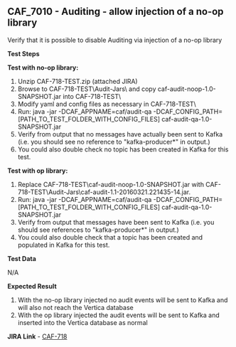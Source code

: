 ## CAF_7010 - Auditing - allow injection of a no-op library ##

Verify that it is possible to disable Auditing via injection of a no-op library

**Test Steps**

**Test with no-op library:**

1. Unzip CAF-718-TEST.zip (attached JIRA)
2. Browse to CAF-718-TEST\Audit-Jars\ and copy caf-audit-noop-1.0-SNAPSHOT.jar into CAF-718-TEST\
3. Modify yaml and config files as necessary in CAF-718-TEST\
4. Run: java -jar -DCAF_APPNAME=caf/audit-qa -DCAF_CONFIG_PATH=[PATH_TO_TEST_FOLDER_WITH_CONFIG_FILES] caf-audit-qa-1.0-SNAPSHOT.jar
5. Verify from output that no messages have actually been sent to Kafka (i.e. you should see no reference to "kafka-producer*" in output.)
6. You could also double check no topic has been created in Kafka for this test.
                
**Test with op library:**

1. Replace CAF-718-TEST\caf-audit-noop-1.0-SNAPSHOT.jar with CAF-718-TEST\Audit-Jars\caf-audit-1.1-20160321.221435-14.jar.                
2. Run: java -jar -DCAF_APPNAME=caf/audit-qa -DCAF_CONFIG_PATH=[PATH_TO_TEST_FOLDER_WITH_CONFIG_FILES] caf-audit-qa-1.0-SNAPSHOT.jar
3. Verify from output that messages have been sent to Kafka (i.e. you should see references to "kafka-producer*" in output.)
4. You could also double check that a topic has been created and populated in Kafka for this test.


**Test Data**

N/A

**Expected Result**

1. With the no-op library injected no audit events will be sent to Kafka and will also not reach the Vertica database
2. With the op library injected the audit events will be sent to Kafka and inserted into the Vertica database as normal

**JIRA Link** - [CAF-718](https://jira.autonomy.com/browse/CAF-718)
